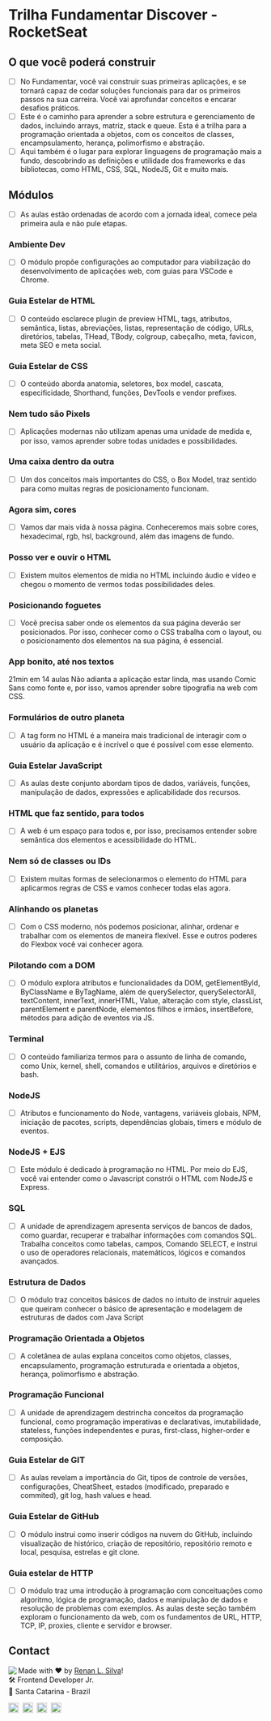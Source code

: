 # Trilha Fundamentar Discover - RocketSeat

## O que você poderá construir

- [ ] No Fundamentar, você vai construir suas primeiras aplicações, e se tornará capaz de codar soluções funcionais para dar os primeiros passos na sua carreira. Você vai aprofundar conceitos e encarar desafios práticos.
- [ ] Este é o caminho para aprender a sobre estrutura e gerenciamento de dados, incluindo arrays, matriz, stack e queue. Esta é a trilha para a programação orientada a objetos, com os conceitos de classes, encampsulamento, herança, polimorfismo e abstração.
- [ ] Aqui também é o lugar para explorar linguagens de programação mais a fundo, descobrindo as definições e utilidade dos frameworks e das bibliotecas, como HTML, CSS, SQL, NodeJS, Git e muito mais.

## Módulos

- [ ] As aulas estão ordenadas de acordo com a jornada ideal, comece pela primeira aula e não pule etapas.

### Ambiente Dev

- [ ] O módulo propõe configurações ao computador para viabilização do desenvolvimento de aplicações web, com guias para VSCode e Chrome.

### Guia Estelar de HTML

- [ ] O conteúdo esclarece plugin de preview HTML, tags, atributos, semântica, listas, abreviações, listas, representação de código, URLs, diretórios, tabelas, THead, TBody, colgroup, cabeçalho, meta, favicon, meta SEO e meta social.

### Guia Estelar de CSS

- [ ] O conteúdo aborda anatomia, seletores, box model, cascata, especificidade, Shorthand, funções, DevTools e vendor prefixes.

### Nem tudo são Pixels

- [ ] Aplicações modernas não utilizam apenas uma unidade de medida e, por isso, vamos aprender sobre todas unidades e possibilidades.

### Uma caixa dentro da outra

- [ ] Um dos conceitos mais importantes do CSS, o Box Model, traz sentido para como muitas regras de posicionamento funcionam.

### Agora sim, cores

- [ ] Vamos dar mais vida à nossa página. Conheceremos mais sobre cores, hexadecimal, rgb, hsl, background, além das imagens de fundo.

### Posso ver e ouvir o HTML

- [ ] Existem muitos elementos de mídia no HTML incluindo áudio e vídeo e chegou o momento de vermos todas possibilidades deles.

### Posicionando foguetes

- [ ] Você precisa saber onde os elementos da sua página deverão ser posicionados. Por isso, conhecer como o CSS trabalha com o layout, ou o posicionamento dos elementos na sua página, é essencial.

### App bonito, até nos textos

21min em 14 aulas
Não adianta a aplicação estar linda, mas usando Comic Sans como fonte e, por isso, vamos aprender sobre tipografia na web com CSS.

### Formulários de outro planeta

- [ ] A tag form no HTML é a maneira mais tradicional de interagir com o usuário da aplicação e é incrível o que é possível com esse elemento.

### Guia Estelar JavaScript

- [ ] As aulas deste conjunto abordam tipos de dados, variáveis, funções, manipulação de dados, expressões e aplicabilidade dos recursos.

### HTML que faz sentido, para todos

- [ ] A web é um espaço para todos e, por isso, precisamos entender sobre semântica dos elementos e acessibilidade do HTML.

### Nem só de classes ou IDs

- [ ] Existem muitas formas de selecionarmos o elemento do HTML para aplicarmos regras de CSS e vamos conhecer todas elas agora.

### Alinhando os planetas

- [ ] Com o CSS moderno, nós podemos posicionar, alinhar, ordenar e trabalhar com os elementos de maneira flexível. Esse e outros poderes do Flexbox você vai conhecer agora.

### Pilotando com a DOM

- [ ] O módulo explora atributos e funcionalidades da DOM, getElementById, ByClassName e ByTagName, além de querySelector, querySelectorAll, textContent, innerText, innerHTML, Value, alteração com style, classList, parentElement e parentNode, elementos filhos e irmãos, insertBefore, métodos para adição de eventos via JS.

### Terminal

- [ ] O conteúdo familiariza termos para o assunto de linha de comando, como Unix, kernel, shell, comandos e utilitários, arquivos e diretórios e bash.

### NodeJS

- [ ] Atributos e funcionamento do Node, vantagens, variáveis globais, NPM, iniciação de pacotes, scripts, dependências globais, timers e módulo de eventos.

### NodeJS + EJS

- [ ] Este módulo é dedicado à programação no HTML. Por meio do EJS, você vai entender como o Javascript constrói o HTML com NodeJS e Express.

### SQL

- [ ] A unidade de aprendizagem apresenta serviços de bancos de dados, como guardar, recuperar e trabalhar informações com comandos SQL. Trabalha conceitos como tabelas, campos, Comando SELECT, e instrui o uso de operadores relacionais, matemáticos, lógicos e comandos avançados.

### Estrutura de Dados

- [ ] O módulo traz conceitos básicos de dados no intuito de instruir aqueles que queiram conhecer o básico de apresentação e modelagem de estruturas de dados com Java Script

### Programação Orientada a Objetos

- [ ] A coletânea de aulas explana conceitos como objetos, classes, encapsulamento, programação estruturada e orientada a objetos, herança, polimorfismo e abstração.

### Programação Funcional

- [ ] A unidade de aprendizagem destrincha conceitos da programação funcional, como programação imperativas e declarativas, imutabilidade, stateless, funções independentes e puras, first-class, higher-order e composição.

### Guia Estelar de GIT

- [ ] As aulas revelam a importância do Git, tipos de controle de versões, configurações, CheatSheet, estados (modificado, preparado e commited), git log, hash values e head.

### Guia Estelar de GitHub

- [ ] O módulo instrui como inserir códigos na nuvem do GitHub, incluindo visualização de histórico, criação de repositório, repositório remoto e local, pesquisa, estrelas e git clone.

### Guia estelar de HTTP

- [ ] O módulo traz uma introdução à programação com conceituações como algoritmo, lógica de programação, dados e manipulação de dados e resolução de problemas com exemplos. As aulas deste seção também exploram o funcionamento da web, com os fundamentos de URL, HTTP, TCP, IP, proxies, cliente e servidor e browser.

## Contact

<img align="left" src="https://avatars.githubusercontent.com/renyzeraa?size=100">

Made with ❤️ by [Renan L. Silva](https://github.com/renyzeraa)! <br>
🛠 Frontend Developer Jr. <br>
📍 Santa Catarina - Brazil <br>

<a href="https://www.linkedin.com/in/renyzeraa" target="_blank"><img src="https://img.shields.io/badge/LinkedIn-0077B5?style=flat&logo=linkedin&logoColor=white" alt="LinkedIn Badge" height="20"></a>&nbsp;
<a href="mailto:renansilvaytb@gmail.com" target="_blank"><img src="https://img.shields.io/badge/Gmail-D14836?style=flat&logo=gmail&logoColor=white" alt="Gmail Badge" height="20"></a>&nbsp;
<a href="#"><img src="https://img.shields.io/badge/Discord-%237289DA.svg?logo=discord&logoColor=white" title="renan_s#7826" alt="Discord Badge" height="20"></a>&nbsp;
<a href="https://www.github.com/renyzeraa" target="_blank"><img src="https://img.shields.io/badge/GitHub-100000?style=flat&logo=github&logoColor=white" alt="GitHub Badge" height="20"></a>&nbsp;

<br clear="left"/>
